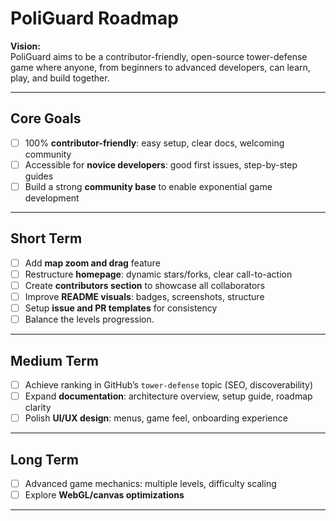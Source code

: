 # PoliGuard Roadmap

**Vision:**  
PoliGuard aims to be a contributor-friendly, open-source tower-defense game where anyone, from beginners to advanced developers, can learn, play, and build together.

---

## Core Goals
- [ ] 100% **contributor-friendly**: easy setup, clear docs, welcoming community  
- [ ] Accessible for **novice developers**: good first issues, step-by-step guides  
- [ ] Build a strong **community base** to enable exponential game development

---

## Short Term
- [ ] Add **map zoom and drag** feature  
- [ ] Restructure **homepage**: dynamic stars/forks, clear call-to-action  
- [ ] Create **contributors section** to showcase all collaborators  
- [ ] Improve **README visuals**: badges, screenshots, structure  
- [ ] Setup **issue and PR templates** for consistency
- [ ] Balance the levels progression.

---

## Medium Term 
- [ ] Achieve ranking in GitHub’s `tower-defense` topic (SEO, discoverability)  
- [ ] Expand **documentation**: architecture overview, setup guide, roadmap clarity  
- [ ] Polish **UI/UX design**: menus, game feel, onboarding experience

---

## Long Term
- [ ] Advanced game mechanics: multiple levels, difficulty scaling  
- [ ] Explore **WebGL/canvas optimizations**  

---

